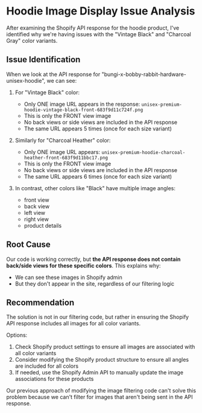 # Hoodie Image Display Issue Analysis

After examining the Shopify API response for the hoodie product, I've identified why we're having issues with the "Vintage Black" and "Charcoal Gray" color variants.

## Issue Identification

When we look at the API response for "bungi-x-bobby-rabbit-hardware-unisex-hoodie", we can see:

1. For "Vintage Black" color:
   - Only ONE image URL appears in the response: `unisex-premium-hoodie-vintage-black-front-683f9d11c724f.png`
   - This is only the FRONT view image
   - No back views or side views are included in the API response
   - The same URL appears 5 times (once for each size variant)

2. Similarly for "Charcoal Heather" color:
   - Only ONE image URL appears: `unisex-premium-hoodie-charcoal-heather-front-683f9d11bbc17.png`
   - This is only the FRONT view image
   - No back views or side views are included in the API response
   - The same URL appears 6 times (once for each size variant)

3. In contrast, other colors like "Black" have multiple image angles:
   - front view
   - back view
   - left view
   - right view
   - product details

## Root Cause

Our code is working correctly, but **the API response does not contain back/side views for these specific colors**. This explains why:
- We can see these images in Shopify admin
- But they don't appear in the site, regardless of our filtering logic

## Recommendation

The solution is not in our filtering code, but rather in ensuring the Shopify API response includes all images for all color variants. 

Options:
1. Check Shopify product settings to ensure all images are associated with all color variants
2. Consider modifying the Shopify product structure to ensure all angles are included for all colors
3. If needed, use the Shopify Admin API to manually update the image associations for these products

Our previous approach of modifying the image filtering code can't solve this problem because we can't filter for images that aren't being sent in the API response.